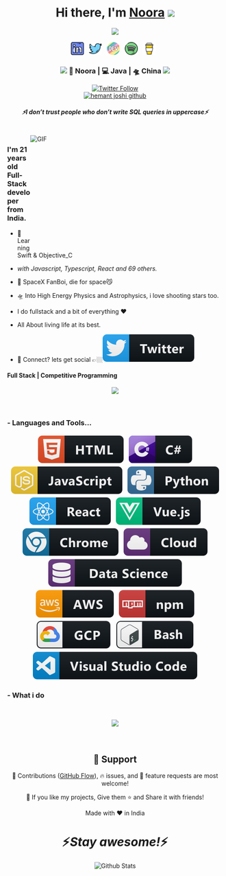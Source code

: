 <div align="center">
   <h1>Hi there, I'm <a href="https://hemant.codes">Noora</a> <img src="https://media.giphy.com/media/hvRJCLFzcasrR4ia7z/giphy.gif" width="25px"> </h1>
   
   
   <img src="https://pronoun.cyou/x/y?subject=He&object=Him&height=20"> 
</div>

<p align='center'>
   <a href="https://www.linkedin.com/in/hemant-j-85518a195/"><img height="30" src="https://raw.githubusercontent.com/8bithemant/8bithemant/master/linkedin.png?raw=true"></a>&nbsp;&nbsp;
<a href="https://twitter.com/8bithemant"><img height="30" src="https://raw.githubusercontent.com/8bithemant/8bithemant/master/twitter.png?raw=true"></a>&nbsp;&nbsp;
<a href="https://dev.to/hemant"><img height="30" src="https://raw.githubusercontent.com/8bithemant/8bithemant/master/devto.png?raw=true"></a>&nbsp;&nbsp;
<a href="https://www.facebook.com/trinnwin"><img height="30" src="https://raw.githubusercontent.com/8bithemant/8bithemant/master/spotify.png?raw=true"></a>&nbsp;&nbsp;
 <a href="https://www.coffee.com/hemant"><img height="30" src="https://raw.githubusercontent.com/8bithemant/8bithemant/master/coffee.jpg?raw=true"></a>&nbsp;&nbsp;
 </p>



<div align="center">
<h3><img src="https://media.giphy.com/media/WUlplcMpOCEmTGBtBW/giphy.gif" width="30"> 🙎 Noora | 💻 Java | 🛸 China <img src="https://media.giphy.com/media/WUlplcMpOCEmTGBtBW/giphy.gif" width="30"></h3>
</div>



<p align="center">
   <a href="https://twitter.com/_hemant_joshi"><img alt="Twitter Follow" src="https://img.shields.io/twitter/follow/_hemant_joshi?style=for-the-badge&color=09f&labelColor=black&logo=twitter&label=@_hemant_joshi"></a>
   <br> <!-- <a href="https://badges.pufler.dev/visits/mayhemantt/mayhemantt"> <img alt="hemant joshi github" src="https://badges.pufler.dev/visits/mayhemantt/mayhemantt"> </a> -->
   <a href="https://visitor-badge.glitch.me/badge?page_id=mayhemantt.mayhemantt"> <img alt="hemant joshi github" src="https://visitor-badge.glitch.me/badge?page_id=mayhemantt.mayhemantt"> </a>
 </p>
 
 <h5 align="center">
   <i>⚡️I don’t trust people who don’t write SQL queries in uppercase⚡️</i>
  </h5>
 
 
<br />
<img align="right" height="270px" width="450px" alt="GIF" src="https://media.giphy.com/media/3FjEPbKqEPhPpmC8uY/giphy.gif" />
<p align="center">
  <h3> I'm 21 years old Full-Stack developer from India.</h3>
</p>

 - 🥀 Learning Swift & Objective_C
 
 - <i>with Javascript, Typescript, React and 69 others.</i>
   
 - 🔭 SpaceX FanBoi, die for space😼

 - 🛸 Into High Energy Physics and Astrophysics, i love shooting stars too.
 
 - I do fullstack and a bit of everything :heart:
 
 - All About living life at its best.
 
 - 💬 Connect? lets get social 👉🏼[<img src="https://raw.githubusercontent.com/8bithemant/8bithemant/master/svg/social/twitter.svg" >](https://twitter.com/_hemant_joshi)
 
 <p align="center">
  <h4> Full Stack | Competitive Programming </h4>
   </p>

<!--  -->

<p align="center" >
<a href="https://github.com/anuraghazra/github-readme-stats"> 
    <img  src="https://github-readme-stats.vercel.app/api?username=mayhemantt&&show_icons=true&theme=radical"/>
  </a>

</p>

<br />

### - Languages and Tools...

<p align="center">
  <!-- For more icons please follow  https://github.com/MikeCodesDotNET/ColoredBadges -->
  <img src="https://raw.githubusercontent.com/8bithemant/8bithemant/master/svg/dev/languages/html.svg" alt="html" style="vertical-align:top; margin:4px">    
  <img src="https://raw.githubusercontent.com/8bithemant/8bithemant/master/svg/dev/languages/csharp.svg" alt="csharp" style="vertical-align:top; margin:4px">
  <img src="https://raw.githubusercontent.com/8bithemant/8bithemant/master/svg/dev/languages/js.svg" alt="js" style="vertical-align:top; margin:4px">
  <img src="https://raw.githubusercontent.com/8bithemant/8bithemant/master/svg/dev/languages/python.svg" alt="python" style="vertical-align:top; margin:4px">
  <img src="https://raw.githubusercontent.com/8bithemant/8bithemant/master/svg/dev/frameworks/react.svg" alt="react" style="vertical-align:top; margin:4px">
  <img src="https://raw.githubusercontent.com/8bithemant/8bithemant/master/svg/dev/frameworks/vue.svg" alt="vue" style="vertical-align:top; margin:4px">
  <img src="https://raw.githubusercontent.com/8bithemant/8bithemant/master/svg/dev/misc/chrome.svg" alt="chrome" style="vertical-align:top; margin:4px">
  <img src="https://raw.githubusercontent.com/8bithemant/8bithemant/master/svg/dev/misc/cloud.svg" alt="cloud" style="vertical-align:top; margin:4px">
  <img src="https://raw.githubusercontent.com/8bithemant/8bithemant/master/svg/dev/misc/datascience.svg" alt="datascience" style="vertical-align:top; margin:4px">
  <img src="https://raw.githubusercontent.com/8bithemant/8bithemant/master/svg/dev/services/aws.svg" alt="aws" style="vertical-align:top; margin:4px">
  <img src="https://raw.githubusercontent.com/8bithemant/8bithemant/master/svg/dev/services/npm.svg" alt="npm" style="vertical-align:top; margin:4px">
  <img src="https://raw.githubusercontent.com/8bithemant/8bithemant/master/svg/dev/services/gcp.svg" alt="gcp" style="vertical-align:top; margin:4px">
  <img src="https://raw.githubusercontent.com/8bithemant/8bithemant/master/svg/dev/tools/bash.svg" alt="bash" style="vertical-align:top; margin:4px">
  <img src="https://raw.githubusercontent.com/8bithemant/8bithemant/master/svg/dev/tools/visualstudio_code.svg" alt="vscode" style="vertical-align:top; margin:4px">
</p>

<!--
### - Blogs 🌱
-->
<!--
<p align="center">
  <a href="https://dev.to/hemant">
    <img src="https://raw.githubusercontent.com/8bithemant/8bithemant/master/svg/blogs/devto.svg"> 
  </a>
</p>
-->



 ### - What i do


<br />

<p align="center">
   <img src="https://media.giphy.com/media/f9XgHHnPnDjOF1hWpl/giphy.gif" />
   </p>
   
   
<br />

<h2 align="center">🤝 Support</h2>

<p align="center">🎀 Contributions (<a href="https://guides.github.com/introduction/flow" title="GitHub flow">GitHub Flow</a>), 🔥 issues, and 🥮 feature requests are most welcome!</p>

<p align="center">💙 If you like my projects, Give them ⭐ and Share it with friends!</p>
</p>
<p align="center">Made with ❤️ in India</p>

<h1 align='center'>⚡️<i>Stay awesome!</i>⚡️</h1>

<p align="center">
        <img src="https://raw.githubusercontent.com/mayhemantt/mayhemantt/Update/svg/Bottom.svg" alt="Github Stats" />
</p>
